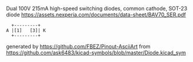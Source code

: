 Dual 100V 215mA high-speed switching diodes, common cathode, SOT-23
diode
https://assets.nexperia.com/documents/data-sheet/BAV70_SER.pdf


	  +---------+
	A |[1]   [3]| K
	  +---------+


generated by https://github.com/FBEZ/Pinout-AsciiArt from https://github.com/ask6483/kicad-symbols/blob/master/Diode.kicad_sym